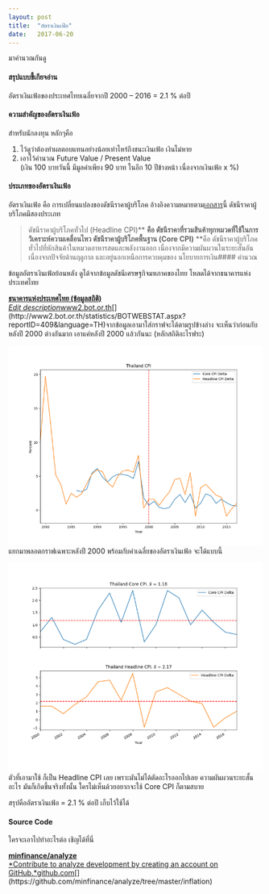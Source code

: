 ```yaml
---
layout:	post
title:	"อัตราเงินเฟ้อ"
date:	2017-06-20
---
```


  มาคำนวณกันดู

#### สรุปแบบขี้เกียจอ่าน

อัตราเงินเฟ้อของประเทศไทยเฉลี่ยจากปี 2000 – 2016 = 2.1 % ต่อปี

#### ความสำคัญของอัตราเงินเฟ้อ

สำหรับนักลงทุน หลักๆคือ

1. ไว้ดูว่าต้องทำผลตอบแทนอย่างน้อยเท่าไหร่ถึงชนะเงินเฟ้อ เงินไม่หาย
2. เอาไว้คำนวณ Future Value / Present Value   
(เงิน 100 บาทวันนี้ มีมูลค่าเพียง 90 บาท ในอีก 10 ปีข้างหน้า เนื่องจากเงินเฟ้อ x %)
#### ประเภทของอัตราเงินเฟ้อ

อัตราเงินเฟ้อ คือ การเปลี่ยนแปลงของดัชนีราคาผู้บริโภค อ้างอิงความหมายตาม[เอกสาร](http://oopm.rid.go.th/subordinate/opm9/pdf/km/file_2.pdf)นี้ ดัชนีราคาผู้บริโภคมีสองประเภท


> ดัชนีราคาผู้บริโภคทั่วไป (Headline CPI)** **คือ ดัชนีราคาที่รวมสินค้าทุกหมวดที่ใช้ในการวิเคราะห์ความเคลื่อนไหว
> ดัชนีราคาผู้บริโภคพื้นฐาน (Core CPI)** **คือ ดัชนีราคาผู้บริโภคทั่วไปที่หักสินค้าในหมวดอาหารสดและพลังงานออก เนื่องจากมีความผันผวนในระยะสั้นอันเนื่องจากปัจจัยด้านฤดูกาล และอยู่นอกเหนือการควบคุมของ นโยบายการเงิน#### คำนวณ

ข้อมูลอัตราเงินเฟ้อย้อนหลัง ดูได้จากข้อมูลดัชนีเศรษฐกิจมหภาคของไทย โหลดได้จากธนาคารแห่งประเทศไทย

[**ธนาคารแห่งประเทศไทย (ข้อมูลสถิติ)**  
*Edit description*www2.bot.or.th](http://www2.bot.or.th/statistics/BOTWEBSTAT.aspx?reportID=409&language=TH "http://www2.bot.or.th/statistics/BOTWEBSTAT.aspx?reportID=409&language=TH")[](http://www2.bot.or.th/statistics/BOTWEBSTAT.aspx?reportID=409&language=TH)จากข้อมูลเอามาใส่กราฟจะได้ตามรูปข้างล่าง จะเห็นว่าก่อนกับหลังปี 2000 ต่างกันมาก เอาแค่หลังปี 2000 แล้วกันนะ (หลักสถิติอะไรฟระ)

![](/img/1*BjZJrkQVwuro9THKzYxlsg.png)แยกมาพลอตกราฟเฉพาะหลังปี 2000 พร้อมกับค่าเฉลี่ยของอัตราเงินเฟ้อ จะได้แบบนี้

![](/img/1*hv07dxNr7jtgnAo-skfzLQ.png)ตัวที่เอามาใช้ ก็เป็น Headline CPI เลย เพราะมันไม่ได้ตัดอะไรออกไปเลย ความผันผวนระยะสั้นอะไร มันก็เกิดขึ้นจริงทั้งนั้น ใครไม่เห็นด้วยอยากจะใช้ Core CPI ก็ตามสบาย

สรุปคืออัตราเงินเฟ้อ = 2.1 % ต่อปี เก็บไว้ใช้ได้

#### Source Code

ใครจะเอาไปทำอะไรต่อ เชิญได้ที่นี่

[**minfinance/analyze**  
*Contribute to analyze development by creating an account on GitHub.*github.com](https://github.com/minfinance/analyze/tree/master/inflation "https://github.com/minfinance/analyze/tree/master/inflation")[](https://github.com/minfinance/analyze/tree/master/inflation)  
